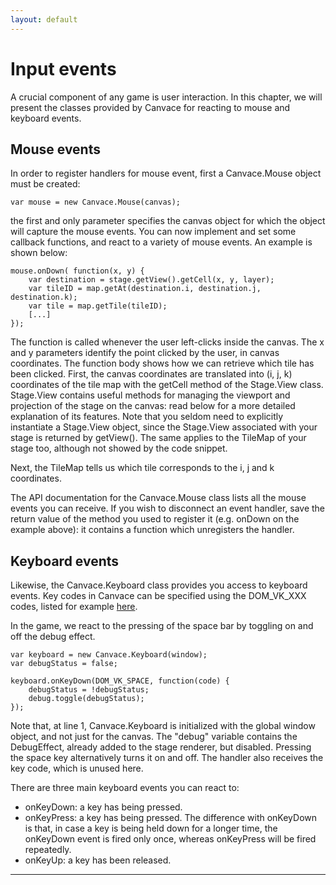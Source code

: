 ```yaml
---
layout: default
---
```


# Input events
A crucial component of any game is user interaction. In this chapter, we will present the classes provided by Canvace for reacting to mouse and keyboard events.

## Mouse events
In order to register handlers for mouse event, first a Canvace.Mouse object must be created:

    var mouse = new Canvace.Mouse(canvas);

the first and only parameter specifies the canvas object for which the object will capture the mouse events.
You can now implement and set some callback functions, and react to a variety of mouse events. An example is shown below:

    mouse.onDown( function(x, y) {
        var destination = stage.getView().getCell(x, y, layer);
        var tileID = map.getAt(destination.i, destination.j, destination.k);
        var tile = map.getTile(tileID);
        [...]
    });

The function is called whenever the user left-clicks inside the canvas. The x and y parameters identify the point clicked by the user, in canvas coordinates.
The function body shows how we can retrieve which tile has been clicked. First, the canvas coordinates are translated into (i, j, k) coordinates of the tile map with
the getCell method of the Stage.View class.
Stage.View contains useful methods for managing the viewport and projection of the stage on the canvas: read below for a more detailed explanation of its features.
Note that you seldom need to explicitly instantiate a Stage.View object, since the Stage.View associated with your stage is returned by getView(). The same applies
to the TileMap of your stage too, although not showed by the code snippet.

Next, the TileMap tells us which tile corresponds to the i, j and k coordinates.

The API documentation for the Canvace.Mouse class lists all the mouse events you can receive. If you wish to disconnect an event handler, save the return value of
the method you used to register it (e.g. onDown on the example above): it contains a function which unregisters the handler.

## Keyboard events
Likewise, the Canvace.Keyboard class provides you access to keyboard events. Key codes in Canvace can be specified using the DOM_VK_XXX codes, listed for example
[here](https://developer.mozilla.org/en-US/docs/DOM/KeyboardEvent "KeyBoardEvent by Mozilla").

In the game, we react to the pressing of the space bar by toggling on and off the debug effect.

    var keyboard = new Canvace.Keyboard(window);
    var debugStatus = false;

    keyboard.onKeyDown(DOM_VK_SPACE, function(code) {
        debugStatus = !debugStatus;
        debug.toggle(debugStatus);
    });
    
Note that, at line 1, Canvace.Keyboard is initialized with the global window object, and not just for the canvas. The "debug" variable contains the DebugEffect,
already added to the stage renderer, but disabled. Pressing the space key alternatively turns it on and off. The handler also receives the key code, which is
unused here.

There are three main keyboard events you can react to:
- onKeyDown: a key has being pressed.
- onKeyPress: a key has being pressed. The difference with onKeyDown is that, in case a key is being held down for a longer time, the onKeyDown event is fired only
once, whereas onKeyPress will be fired repeatedly.
- onKeyUp: a key has been released.

----------------------------